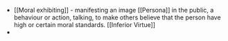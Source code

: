 - [[Moral exhibiting]] - manifesting an image [[Persona]] in the public, a behaviour or action, talking, to make others believe that the person have high or certain moral standards. [[Inferior Virtue]]
- 
